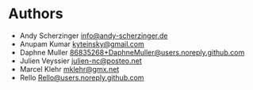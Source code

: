 <!--
  - SPDX-FileCopyrightText: 2023 Nextcloud GmbH and Nextcloud contributors
  - SPDX-License-Identifier: AGPL-3.0-or-later
-->
# Authors

- Andy Scherzinger <info@andy-scherzinger.de>
- Anupam Kumar <kyteinsky@gmail.com>
- Daphne Muller <86835268+DaphneMuller@users.noreply.github.com>
- Julien Veyssier <julien-nc@posteo.net>
- Marcel Klehr <mklehr@gmx.net>
- Rello <Rello@users.noreply.github.com>
